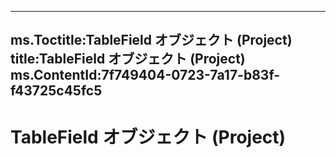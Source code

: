 
---
ms.Toctitle:TableField オブジェクト (Project)
title:TableField オブジェクト (Project)
ms.ContentId:7f749404-0723-7a17-b83f-f43725c45fc5
---
# TableField オブジェクト (Project)






